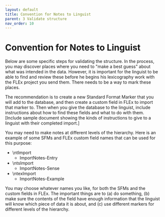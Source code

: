 ```yaml
---
layout: default
title: Convention for Notes to Linguist
parent: 3 Validate structure
nav_order: 10
---
```

# Convention for Notes to Linguist
Below are some specific steps for validating the structure.  In the process, you may discover places where you need to "make a best guess" about what was intended in the data.  However, it is important for the linguist to be able to find and review these before he begins his lexicography work with the FLEx project you send them.  There needs to be a way to mark these places.

The recommendation is to create a new Standard Format Marker that you will add to the database, and then create a custom field in FLEx to import that marker to.  Then when you give the database to the linguist, include instructions about how to find these fields and what to do with them.  [Include sample document showing the kinds of instructions to give to a linguist with their completed import.]

You may need to make notes at different levels of the hierarchy.  Here is an example of some SFMs and FLEx custom field names that can be used for this purpose:
 - \ntImport
   - ImportNotes-Entry
 - \ntsImport
   - ImportNotes-Sense
 - \ntexImport
   - ImportNotes-Example

You may choose whatever names you like, for both the SFMs and the custom fields in FLEx.  The important things are to (a) do something, (b) make sure the contents of the field have enough information that the linguist will know which piece of data it is about, and (c) use different markers for different levels of the hierarchy.
